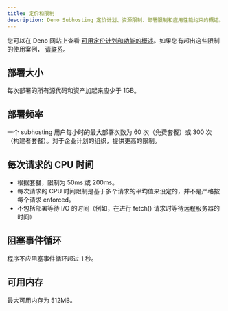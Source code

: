 ```yaml
---
title: 定价和限制
description: Deno Subhosting 定价计划、资源限制、部署限制和应用性能约束的概述。
---
```


您可以在 Deno 网站上查看
[可用定价计划和功能的概述](https://deno.com/deploy/pricing?subhosting)。如果您有超出这些限制的使用案例， [请联系](mailto:deploy@deno.com)。

## 部署大小

每次部署的所有源代码和资产加起来应少于 1GB。

## 部署频率

一个 subhosting 用户每小时的最大部署次数为 60 次（免费套餐）或 300 次（构建者套餐）。对于企业计划的组织，提供更高的限制。

## 每次请求的 CPU 时间

- 根据套餐，限制为 50ms 或 200ms。
- 每次请求的 CPU 时间限制是基于多个请求的平均值来设定的，并不是严格按每个请求 enforced。
- 不包括部署等待 I/O 的时间（例如，在进行 fetch() 请求时等待远程服务器的时间）

## 阻塞事件循环

程序不应阻塞事件循环超过 1 秒。

## 可用内存

最大可用内存为 512MB。